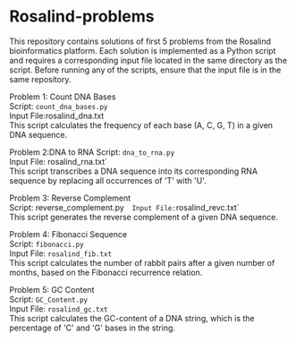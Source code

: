 # Rosalind-problems

This repository contains solutions of first 5 problems from the Rosalind bioinformatics platform. Each solution is implemented as a Python script and requires a corresponding input file located in the same directory as the script. Before running any of the scripts, ensure that the input file is in the same repository.

Problem 1: Count DNA Bases  
Script: `count_dna_bases.py`  
Input File:rosalind_dna.txt  
 This script calculates the frequency of each base (A, C, G, T) in a given DNA sequence.

Problem 2:DNA to RNA
Script: `dna_to_rna.py`  
Input File: rosalind_rna.txt`  
This script transcribes a DNA sequence into its corresponding RNA sequence by replacing all occurrences of 'T' with 'U'.

Problem 3: Reverse Complement  
Script:  reverse_complement.py`  
Input File: `rosalind_revc.txt`  
This script generates the reverse complement of a given DNA sequence.

Problem 4: Fibonacci Sequence  
Script: `fibonacci.py`  
Input File: `rosalind_fib.txt`  
This script calculates the number of rabbit pairs after a given number of months, based on the Fibonacci recurrence relation.

Problem 5: GC Content  
Script: `GC_Content.py`  
Input File: `rosalind_gc.txt`  
 This script calculates the GC-content of a DNA string, which is the percentage of 'C' and 'G' bases in the string.


